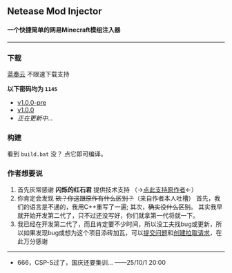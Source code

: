 ## Netease Mod Injector
#### 一个快捷简单的网易Minecraft模组注入器

---

### 下载
  [蓝奏云](https://pc.woozooo.com) 不限速下载支持

**以下密码均为 `1145`**  
- [v1.0.0-pre](https://wwxd.lanzouw.com/iSsHs37fir3e)
- [v1.0.0](https://wwxd.lanzouw.com/ivMDx37g2ikh)
- *正在更新中...*

### 构建
  看到 `build.bat` 没？ 点它即可编译。
  
### 作者想要说
  1. 首先灰常感谢 **闪烁的红石君** 提供技术支持 （->[点此支持原作者](https://mc.netease.com/forum.php?mod=viewthread&tid=990081&page=1&ordertype=1#pid5040389)<-）
  2. 你肯定会发现 <del>欸？你这跟原作有什么区别？</del>（来自作者本人吐槽）  首先，我们的语言是不通的，我用C++重写了一遍;  其次，<del>确实没什么区别</del>。   其实我早就开始开发第二代了，只不过还没写好，你们就拿第一代将就一下。
  3. 我已经在开发第二代了，而且肯定要不少时间，所以没工夫找bug或更新，所以如果发现bug或想为这个项目添砖加瓦，可以[提交问题](https://github.com/slfftz2011/elements-fabric-1.20.1/issues/new)和[创建拉取请求](https://github.com/slfftz2011/elements-fabric-1.20.1/compare)，在此万分感谢

---

- 666，CSP-S过了，国庆还要集训... ——25/10/1 20:00